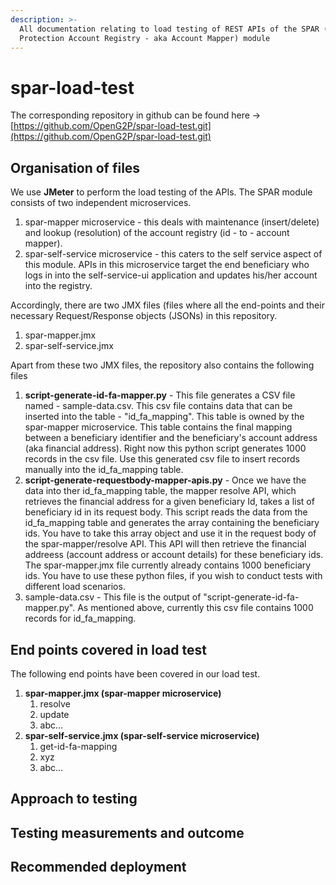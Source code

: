 ```yaml
---
description: >-
  All documentation relating to load testing of REST APIs of the SPAR (Social
  Protection Account Registry - aka Account Mapper) module
---
```


# spar-load-test

The corresponding repository in github can be found here -> [https://github.com/OpenG2P/spar-load-test.git](https://github.com/OpenG2P/spar-load-test.git)

## Organisation of files

We use **JMeter** to perform the load testing of the APIs. The SPAR module consists of two independent microservices.&#x20;

1. spar-mapper microservice - this deals with maintenance (insert/delete) and lookup (resolution) of the account registry (id - to - account mapper).
2. spar-self-service microservice - this caters to the self service aspect of this module. APIs in this microservice target the end beneficiary who logs in into the self-service-ui application and updates his/her account into the registry.

Accordingly, there are two JMX files (files where all the end-points and their necessary Request/Response objects (JSONs) in this repository.

1. spar-mapper.jmx
2. spar-self-service.jmx

Apart from these two JMX files, the repository also contains the following files

1. **script-generate-id-fa-mapper.py** - This file generates a CSV file named - sample-data.csv. This csv file contains data that can be inserted into the table - "id\_fa\_mapping". This table is owned by the spar-mapper microservice. This table contains the final mapping between a beneficiary identifier and the beneficiary's account address (aka financial address). Right now this python script generates 1000 records in the csv file. Use this generated csv file to insert records manually into the id\_fa\_mapping table.
2. **script-generate-requestbody-mapper-apis.py** - Once we have the data into ther id\_fa\_mapping table, the mapper resolve API, which retrieves the financial address for a given beneficiary Id, takes a list of beneficiary id in its request body. This script reads the data from the id\_fa\_mapping table and generates the array containing the beneficiary ids. You have to take this array object and use it in the request body of the spar-mapper/resolve API. This API will then retrieve the financial addreess (account address or account details) for these beneficiary ids. The spar-mapper.jmx file currently already contains 1000 beneficiary ids. You have to use these python files, if you wish to conduct tests with different load scenarios.
3. sample-data.csv - This file is the output of "script-generate-id-fa-mapper.py". As mentioned above, currently this csv file contains 1000 records for id\_fa\_mapping.

## End points covered in load test

The following end points have been covered in our load test.

1. **spar-mapper.jmx (spar-mapper microservice)**
   1. resolve
   2. update
   3. abc...
2. **spar-self-service.jmx (spar-self-service microservice)**
   1. get-id-fa-mapping
   2. xyz
   3. abc...

## Approach to testing

## Testing measurements and outcome

## Recommended deployment

